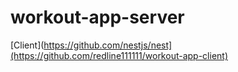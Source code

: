 # workout-app-server

[Client](https://github.com/nestjs/nest](https://github.com/redline111111/workout-app-client) 
